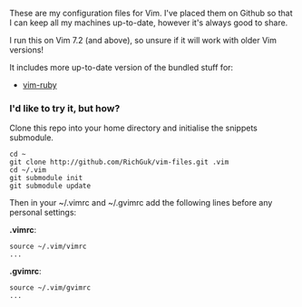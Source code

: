 These are my configuration files for Vim. I've placed them on Github so that I can keep all my machines up-to-date, however it's always good to share.

I run this on Vim 7.2 (and above), so unsure if it will work with older Vim versions!

It includes more up-to-date version of the bundled stuff for:

* [vim-ruby](http://github.com/vim-ruby/vim-ruby)

### I'd like to try it, but how?

Clone this repo into your home directory and initialise the snippets submodule.

    cd ~
    git clone http://github.com/RichGuk/vim-files.git .vim
    cd ~/.vim
    git submodule init
    git submodule update

Then in your ~/.vimrc and ~/.gvimrc add the following lines before any personal settings:

**.vimrc**:

    source ~/.vim/vimrc
    ...

**.gvimrc**:

    source ~/.vim/gvimrc
    ...
